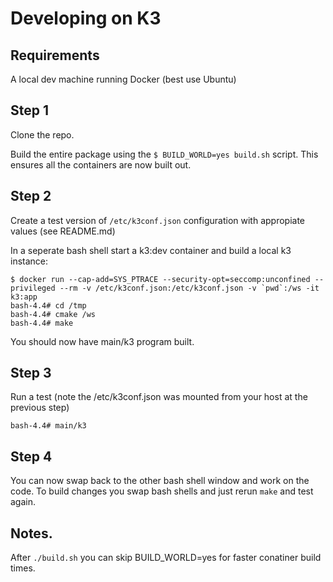 # Developing on K3

## Requirements

A local dev machine running Docker (best use Ubuntu)

## Step 1

Clone the repo.

Build the entire package using the ```$ BUILD_WORLD=yes build.sh``` script. This ensures all the containers are now built out.

## Step 2

Create a test version of ```/etc/k3conf.json``` configuration with appropiate values (see README.md)

In a seperate bash shell start a k3:dev container and build a local k3 instance:

```
$ docker run --cap-add=SYS_PTRACE --security-opt=seccomp:unconfined --privileged --rm -v /etc/k3conf.json:/etc/k3conf.json -v `pwd`:/ws -it k3:app
bash-4.4# cd /tmp
bash-4.4# cmake /ws
bash-4.4# make
```

You should now have main/k3 program built.

## Step 3

Run a test (note the /etc/k3conf.json was mounted from your host at the previous step)

```
bash-4.4# main/k3
```

## Step 4

You can now swap back to the other bash shell window and work on the code. To build changes you swap bash shells and just rerun ```make``` and test again.


## Notes.

After ```./build.sh``` you can skip BUILD_WORLD=yes for faster conatiner build times. 

